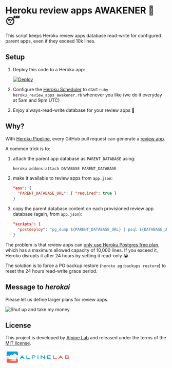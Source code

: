 # Heroku review apps AWAKENER 📢 😴

This script keeps Heroku review apps database read-write for configured parent apps, even if they exceed 10k lines.

## Setup

1. Deploy this code to a Heroku app:

    [![Deploy](https://www.herokucdn.com/deploy/button.svg)](https://heroku.com/deploy)

2. Configure the [Heroku Scheduler](https://devcenter.heroku.com/articles/scheduler) to start `ruby heroku_review_apps_awakener.rb` whenever you like (we do it everyday at 5am and 9pm UTC)

3. Enjoy always-read-write database for your review apps :tada:

## Why?

With [Heroku Pipeline](https://devcenter.heroku.com/articles/pipelines), every GitHub pull request can generate a [review app](https://devcenter.heroku.com/articles/github-integration-review-apps).

A common trick is to:

1. attach the parent app database as `PARENT_DATABASE` using:

    ```shell
    heroku addons:attach DATABASE PARENT_DATABASE
    ```

2. make it available to review apps from `app.json`:

    ```json
    "env": {
      "PARENT_DATABASE_URL": { "required": true }
    }
    ```

3. copy the parent database content on each provisioned review app database (again, from `app.json`):

    ```json
    "scripts": {
      "postdeploy": "pg_dump ${PARENT_DATABASE_URL} | psql ${DATABASE_URL}"
    }
    ```

The problem is that review apps can [only use Heroku Postgres free plan](https://devcenter.heroku.com/changelog-items/1113), which has a maximum allowed capacity of 10,000 lines. If you exceed it, Heroku disrupts it after 24 hours by setting it read-only :sob:

The solution is to force a PG backup restore (`heroku pg:backups restore`) to reset the 24 hours read-write grace period.

## Message to _herokai_

Please let us define larger plans for review apps.

![Shut up and take my money](https://media.giphy.com/media/3oKIPa2TdahY8LAAxy/giphy.gif)

## License

This project is developed by [Alpine Lab](https://www.alpine-lab.com) and released under the terms of the [MIT license](LICENSE.md).

<a href="https://www.alpine-lab.com"><img src=".github/alpinelab-logo.png" width="40%" /></a>
